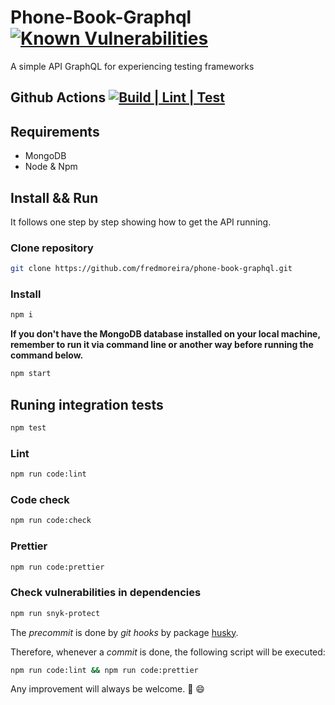 
# Phone-Book-Graphql [![Known Vulnerabilities](https://snyk.io/test/github/fredmoreira/phone-book-graphql/badge.svg)](https://snyk.io/test/github/fredmoreira/phone-book-graphql)
A simple API GraphQL for experiencing testing frameworks
 
## Github Actions [![Build | Lint | Test](https://github.com/fredmoreira/phone-book-graphql/workflows/Build%20%7C%20Lint%20%7C%20Test/badge.svg)](https://github.com/fredmoreira/phone-book-graphql/actions?query=workflow%3A%22Build+%7C+Lint+%7C+Test%22)

## Requirements

* MongoDB
* Node & Npm


## Install && Run

It follows one step by step showing how to get the API running.

### Clone repository

```bash
git clone https://github.com/fredmoreira/phone-book-graphql.git
```

### Install 

```bash
npm i
```

**If you don't have the MongoDB database installed on your local machine, remember to run it via command line or another way before running the command below.**

```bash
npm start
```

## Runing integration tests

```bash
npm test
```

### Lint

```bash
npm run code:lint
```
### Code check

```bash
npm run code:check
```

### Prettier

```bash
npm run code:prettier
```
### Check vulnerabilities in dependencies

```bash
npm run snyk-protect
```

The *precommit* is done by *git hooks* by package [husky](https://github.com/typicode/husky).

Therefore, whenever a *commit* is done, the following script will be executed:

```bash
npm run code:lint && npm run code:prettier
```

Any improvement will always be welcome.  🚀 😄
